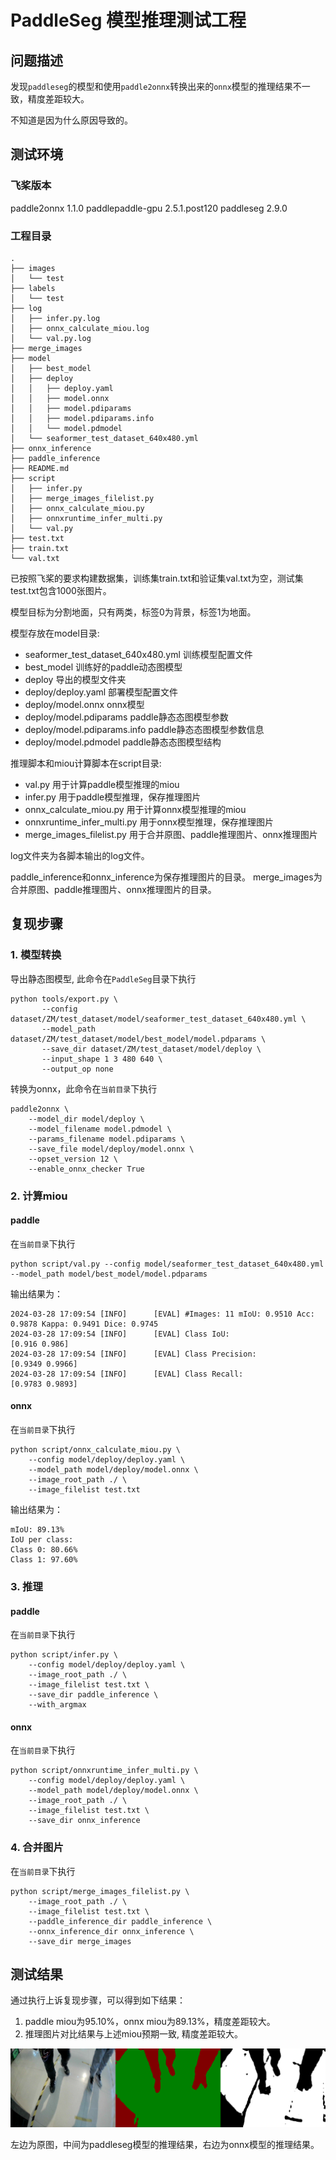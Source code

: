# PaddleSeg 模型推理测试工程

## 问题描述

发现`paddleseg`的模型和使用`paddle2onnx`转换出来的`onnx`模型的推理结果不一致，精度差距较大。

不知道是因为什么原因导致的。

## 测试环境

### 飞桨版本

paddle2onnx              1.1.0
paddlepaddle-gpu         2.5.1.post120
paddleseg                2.9.0        

### 工程目录

```
.
├── images
│   └── test
├── labels
│   └── test
├── log
│   ├── infer.py.log
│   ├── onnx_calculate_miou.log
│   └── val.py.log
├── merge_images
├── model
│   ├── best_model
│   ├── deploy
│   │   ├── deploy.yaml
│   │   ├── model.onnx
│   │   ├── model.pdiparams
│   │   ├── model.pdiparams.info
│   │   └── model.pdmodel
│   └── seaformer_test_dataset_640x480.yml
├── onnx_inference
├── paddle_inference
├── README.md
├── script
│   ├── infer.py
│   ├── merge_images_filelist.py
│   ├── onnx_calculate_miou.py
│   ├── onnxruntime_infer_multi.py
│   └── val.py
├── test.txt
├── train.txt
└── val.txt
```

已按照飞桨的要求构建数据集，训练集train.txt和验证集val.txt为空，测试集test.txt包含1000张图片。

模型目标为分割地面，只有两类，标签0为背景，标签1为地面。

模型存放在model目录:
- seaformer_test_dataset_640x480.yml  训练模型配置文件
- best_model                          训练好的paddle动态图模型
- deploy                              导出的模型文件夹
- deploy/deploy.yaml                  部署模型配置文件
- deploy/model.onnx                   onnx模型    
- deploy/model.pdiparams              paddle静态态图模型参数
- deploy/model.pdiparams.info         paddle静态态图模型参数信息
- deploy/model.pdmodel                paddle静态态图模型结构

推理脚本和miou计算脚本在script目录:
- val.py                        用于计算paddle模型推理的miou
- infer.py                      用于paddle模型推理，保存推理图片
- onnx_calculate_miou.py        用于计算onnx模型推理的miou
- onnxruntime_infer_multi.py    用于onnx模型推理，保存推理图片
- merge_images_filelist.py      用于合并原图、paddle推理图片、onnx推理图片

log文件夹为各脚本输出的log文件。

paddle_inference和onnx_inference为保存推理图片的目录。
merge_images为合并原图、paddle推理图片、onnx推理图片的目录。

## 复现步骤

### 1. 模型转换

导出静态图模型, 此命令在`PaddleSeg`目录下执行
```
python tools/export.py \
       --config dataset/ZM/test_dataset/model/seaformer_test_dataset_640x480.yml \
       --model_path dataset/ZM/test_dataset/model/best_model/model.pdparams \
       --save_dir dataset/ZM/test_dataset/model/deploy \
       --input_shape 1 3 480 640 \
       --output_op none
```

转换为onnx，此命令在`当前目录`下执行
```
paddle2onnx \
    --model_dir model/deploy \
    --model_filename model.pdmodel \
    --params_filename model.pdiparams \
    --save_file model/deploy/model.onnx \
    --opset_version 12 \
    --enable_onnx_checker True
```

### 2. 计算miou

#### paddle

在`当前目录`下执行
```
python script/val.py --config model/seaformer_test_dataset_640x480.yml --model_path model/best_model/model.pdparams
```

输出结果为：
```
2024-03-28 17:09:54 [INFO]      [EVAL] #Images: 11 mIoU: 0.9510 Acc: 0.9878 Kappa: 0.9491 Dice: 0.9745
2024-03-28 17:09:54 [INFO]      [EVAL] Class IoU: 
[0.916 0.986]
2024-03-28 17:09:54 [INFO]      [EVAL] Class Precision: 
[0.9349 0.9966]
2024-03-28 17:09:54 [INFO]      [EVAL] Class Recall: 
[0.9783 0.9893]
```
#### onnx

在`当前目录`下执行
```
python script/onnx_calculate_miou.py \
    --config model/deploy/deploy.yaml \
    --model_path model/deploy/model.onnx \
    --image_root_path ./ \
    --image_filelist test.txt 
```

输出结果为：
```
mIoU: 89.13%
IoU per class:
Class 0: 80.66%
Class 1: 97.60%
```

### 3. 推理

#### paddle

在`当前目录`下执行
```
python script/infer.py \
    --config model/deploy/deploy.yaml \
    --image_root_path ./ \
    --image_filelist test.txt \
    --save_dir paddle_inference \
    --with_argmax
```

#### onnx

在`当前目录`下执行
```
python script/onnxruntime_infer_multi.py \
    --config model/deploy/deploy.yaml \
    --model_path model/deploy/model.onnx \
    --image_root_path ./ \
    --image_filelist test.txt \
    --save_dir onnx_inference
```

### 4. 合并图片

在`当前目录`下执行
```
python script/merge_images_filelist.py \
    --image_root_path ./ \
    --image_filelist test.txt \
    --paddle_inference_dir paddle_inference \
    --onnx_inference_dir onnx_inference \
    --save_dir merge_images
```

## 测试结果

通过执行上诉复现步骤，可以得到如下结果：
1. paddle miou为95.10%，onnx miou为89.13%，精度差距较大。
2. 推理图片对比结果与上述miou预期一致, 精度差距较大。

![推理结果对比](https://github.com/LS1030/paddle_onnx_test/blob/master/merge_images/back_20240112-111331_1009.png?raw=true "推理结果对比")

左边为原图，中间为paddleseg模型的推理结果，右边为onnx模型的推理结果。